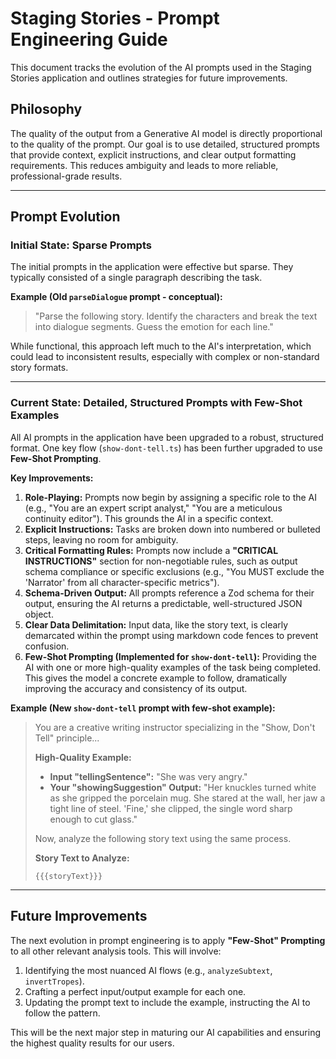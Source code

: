 # Staging Stories - Prompt Engineering Guide

This document tracks the evolution of the AI prompts used in the Staging Stories application and outlines strategies for future improvements.

## Philosophy

The quality of the output from a Generative AI model is directly proportional to the quality of the prompt. Our goal is to use detailed, structured prompts that provide context, explicit instructions, and clear output formatting requirements. This reduces ambiguity and leads to more reliable, professional-grade results.

---

## Prompt Evolution

### Initial State: Sparse Prompts

The initial prompts in the application were effective but sparse. They typically consisted of a single paragraph describing the task.

**Example (Old `parseDialogue` prompt - conceptual):**

> "Parse the following story. Identify the characters and break the text into dialogue segments. Guess the emotion for each line."

While functional, this approach left much to the AI's interpretation, which could lead to inconsistent results, especially with complex or non-standard story formats.

---

### Current State: Detailed, Structured Prompts with Few-Shot Examples

All AI prompts in the application have been upgraded to a robust, structured format. One key flow (`show-dont-tell.ts`) has been further upgraded to use **Few-Shot Prompting**.

**Key Improvements:**
1.  **Role-Playing:** Prompts now begin by assigning a specific role to the AI (e.g., "You are an expert script analyst," "You are a meticulous continuity editor"). This grounds the AI in a specific context.
2.  **Explicit Instructions:** Tasks are broken down into numbered or bulleted steps, leaving no room for ambiguity.
3.  **Critical Formatting Rules:** Prompts now include a **"CRITICAL INSTRUCTIONS"** section for non-negotiable rules, such as output schema compliance or specific exclusions (e.g., "You MUST exclude the 'Narrator' from all character-specific metrics").
4.  **Schema-Driven Output:** All prompts reference a Zod schema for their output, ensuring the AI returns a predictable, well-structured JSON object.
5.  **Clear Data Delimitation:** Input data, like the story text, is clearly demarcated within the prompt using markdown code fences to prevent confusion.
6.  **Few-Shot Prompting (Implemented for `show-dont-tell`):** Providing the AI with one or more high-quality examples of the task being completed. This gives the model a concrete example to follow, dramatically improving the accuracy and consistency of its output.

**Example (New `show-dont-tell` prompt with few-shot example):**

> You are a creative writing instructor specializing in the "Show, Don't Tell" principle...
>
> **High-Quality Example:**
> - **Input "tellingSentence":** "She was very angry."
> - **Your "showingSuggestion" Output:** "Her knuckles turned white as she gripped the porcelain mug. She stared at the wall, her jaw a tight line of steel. 'Fine,' she clipped, the single word sharp enough to cut glass."
>
> Now, analyze the following story text using the same process.
>
> **Story Text to Analyze:**
> ```
> {{{storyText}}}
> ```

---

## Future Improvements

The next evolution in prompt engineering is to apply **"Few-Shot" Prompting** to all other relevant analysis tools. This will involve:
1.  Identifying the most nuanced AI flows (e.g., `analyzeSubtext`, `invertTropes`).
2.  Crafting a perfect input/output example for each one.
3.  Updating the prompt text to include the example, instructing the AI to follow the pattern.

This will be the next major step in maturing our AI capabilities and ensuring the highest quality results for our users.

